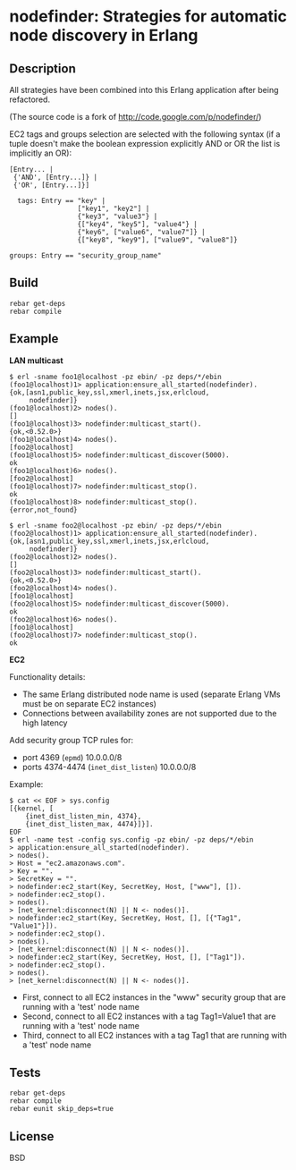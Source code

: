 nodefinder: Strategies for automatic node discovery in Erlang
=============================================================

Description
-----------

All strategies have been combined into this Erlang application after being
refactored.

(The source code is a fork of http://code.google.com/p/nodefinder/)

EC2 tags and groups selection are selected with the following syntax
(if a tuple doesn't make the boolean expression
 explicitly AND or OR the list is implicitly an OR):

    [Entry... |
     {'AND', [Entry...]} |
     {'OR', [Entry...]}]
     
      tags: Entry == "key" |
                     ["key1", "key2"] |
                     {"key3", "value3"} |
                     {["key4", "key5"], "value4"} |
                     {"key6", ["value6", "value7"]} |
                     {["key8", "key9"], ["value9", "value8"]}
     
    groups: Entry == "security_group_name"


Build
-----

    rebar get-deps
    rebar compile

Example
-------

**LAN multicast**

    $ erl -sname foo1@localhost -pz ebin/ -pz deps/*/ebin
    (foo1@localhost)1> application:ensure_all_started(nodefinder).
    {ok,[asn1,public_key,ssl,xmerl,inets,jsx,erlcloud,
         nodefinder]}
    (foo1@localhost)2> nodes(). 
    []
    (foo1@localhost)3> nodefinder:multicast_start().
    {ok,<0.52.0>}
    (foo1@localhost)4> nodes().
    [foo2@localhost]
    (foo1@localhost)5> nodefinder:multicast_discover(5000).
    ok
    (foo1@localhost)6> nodes().
    [foo2@localhost]
    (foo1@localhost)7> nodefinder:multicast_stop().
    ok
    (foo1@localhost)8> nodefinder:multicast_stop().
    {error,not_found}
    
    $ erl -sname foo2@localhost -pz ebin/ -pz deps/*/ebin
    (foo2@localhost)1> application:ensure_all_started(nodefinder).
    {ok,[asn1,public_key,ssl,xmerl,inets,jsx,erlcloud,
         nodefinder]}
    (foo2@localhost)2> nodes(). 
    []
    (foo2@localhost)3> nodefinder:multicast_start().
    {ok,<0.52.0>}
    (foo2@localhost)4> nodes().
    [foo1@localhost]
    (foo2@localhost)5> nodefinder:multicast_discover(5000).
    ok
    (foo2@localhost)6> nodes().
    [foo1@localhost]
    (foo2@localhost)7> nodefinder:multicast_stop().
    ok


**EC2**

Functionality details:

* The same Erlang distributed node name is used
  (separate Erlang VMs must be on separate EC2 instances)
* Connections between availability zones are not supported due to the
  high latency

Add security group TCP rules for:

* port 4369 (`epmd`) 10.0.0.0/8
* ports 4374-4474 (`inet_dist_listen`) 10.0.0.0/8

Example:

    $ cat << EOF > sys.config
    [{kernel, [
        {inet_dist_listen_min, 4374},
        {inet_dist_listen_max, 4474}]}].
    EOF
    $ erl -name test -config sys.config -pz ebin/ -pz deps/*/ebin
    > application:ensure_all_started(nodefinder).
    > nodes().
    > Host = "ec2.amazonaws.com".
    > Key = "".
    > SecretKey = "".
    > nodefinder:ec2_start(Key, SecretKey, Host, ["www"], []).
    > nodefinder:ec2_stop().
    > nodes().
    > [net_kernel:disconnect(N) || N <- nodes()].
    > nodefinder:ec2_start(Key, SecretKey, Host, [], [{"Tag1", "Value1"}]).
    > nodefinder:ec2_stop().
    > nodes().
    > [net_kernel:disconnect(N) || N <- nodes()].
    > nodefinder:ec2_start(Key, SecretKey, Host, [], ["Tag1"]).
    > nodefinder:ec2_stop().
    > nodes().
    > [net_kernel:disconnect(N) || N <- nodes()].
    

* First, connect to all EC2 instances in the "www" security group
  that are running with a 'test' node name
* Second, connect to all EC2 instances with a tag Tag1=Value1
  that are running with a 'test' node name
* Third, connect to all EC2 instances with a tag Tag1
  that are running with a 'test' node name

Tests
-----

    rebar get-deps
    rebar compile
    rebar eunit skip_deps=true

License
-------

BSD

